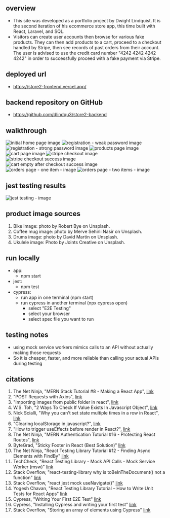 ## overview 
- This site was developed as a portfolio project by Dwight Lindquist. It is the second iteration of his ecommerce store app, this time built with React, Laravel, and SQL. 
- Visitors can create user accounts then browse for various fake products. They can then add products to a cart, proceed to a checkout handled by Stripe, then see records of past orders from their account. The user is advised to use the credit card number "4242 4242 4242 4242" in order to successfully proceed with a fake payment via Stripe. 


## deployed url
- https://store2-frontend.vercel.app/


## backend repository on GitHub 
- https://github.com/dlindqu3/store2-backend


## walkthrough
![initial home page image](./public/images/site-walkthrough-1.png)
![registration - weak password image](./public/images/site-walkthrough-2.png)
![registration - strong password image](./public/images/site-walkthrough-3.png)
![products page image](./public/images/site-walkthrough-4.png)
![cart page image](./public/images/site-walkthrough-5.png)
![stripe checkout image](./public/images/site-walkthrough-6.png)
![stripe checkout success image](./public/images/site-walkthrough-7.png)
![cart empty after checkout success image](./public/images/site-walkthrough-8.png)
![orders page - one item - image](./public/images/site-walkthrough-9.png)
![orders page - two items - image](./public/images/site-walkthrough-10.png)


## jest testing results 
![jest testing - image](./public/images/jest-screenshot.png)


## product image sources
1. Bike image: photo by Robert Bye on Unsplash. 
2. Coffee mug image: photo by Merve Sehirli Nasir on Unsplash. 
3. Drums image: photo by David Martin on Unsplash.
4. Ukulele image: Photo by Joints Creative on Unsplash.


## run locally 
- app: 
  - npm start 
- jest: 
  - npm test 
- cypress: 
  - run app in one terminal (npm start)
  - run cypress in another terminal (npx cypress open)
    - select "E2E Testing"
    - select your browser 
    - select spec file you want to run 


## testing notes 
- using mock service workers mimics calls to an API without actually making those requests
- So it is cheaper, faster, and more reliable than calling your actual APIs during testing


## citations 
1. The Net Ninja, "MERN Stack Tutorial #8 - Making a React App", [link](https://www.youtube.com/watch?v=bx4nk7kBS10&list=PL4cUxeGkcC9iJ_KkrkBZWZRHVwnzLIoUE&index=8)
2. "POST Requests with Axios", [link](https://masteringjs.io/tutorials/axios/post)
3. "Importing images from public folder in react", [link](https://stackoverflow.com/questions/71881492/importing-images-from-public-folder-in-react)
4. W.S. Toh, "2 Ways To Check If Value Exists In Javascript Object", [link](https://code-boxx.com/check-value-exists-in-object-javascript/)
5. Nick Scialli, "Why you can't set state multiple times in a row in React", [link](https://typeofnan.dev/why-you-cant-setstate-multiple-times-in-a-row/)
7. "Clearing localStorage in javascript?", [link](https://stackoverflow.com/questions/7667958/clearing-localstorage-in-javascript)
8. "How to trigger useEffects before render in React?", [link](https://stackoverflow.com/questions/63711013/how-to-trigger-useeffects-before-render-in-react)
9. The Net Ninja, "MERN Authentication Tutorial #16 - Protecting React Routes", [link](https://www.youtube.com/watch?v=to-V-LcsXUU)
10. ByteGrad, "Sticky Footer in React (Best Solution)" [link](https://www.youtube.com/watch?v=pggIVY5eOGM)
11. The Net Ninja, "React Testing Library Tutorial #12 - Finding Async Elements with FindBy" [link](https://www.youtube.com/watch?v=V2wWLM8VX5k)
12. TechCheck, "React Testing Library - Mock API Calls - Mock Service Worker (msw)" [link](https://www.youtube.com/watch?v=oMv2eAGWtZU)
13. Stack Overflow, "react-testing-library why is toBeInTheDocument() not a function" [link](https://stackoverflow.com/questions/56547215/react-testing-library-why-is-tobeinthedocument-not-a-function)
14. Stack Overflow, "react jest mock useNavigate()" [link](https://stackoverflow.com/questions/66284286/react-jest-mock-usenavigate)
15. Yogesh Chavan, "React Testing Library Tutorial – How to Write Unit Tests for React Apps" [link](https://www.freecodecamp.org/news/write-unit-tests-using-react-testing-library/)
16. Cypress, "Writing Your First E2E Test" [link](https://docs.cypress.io/guides/end-to-end-testing/writing-your-first-end-to-end-test)
17. Cypress, "Installing Cypress and writing your first test" [link](https://learn.cypress.io/testing-your-first-application/installing-cypress-and-writing-your-first-test)
18. Stack Overflow, "Storing an array of elements using Cypress" [link](https://stackoverflow.com/questions/61196857/storing-an-array-of-elements-using-cypress)